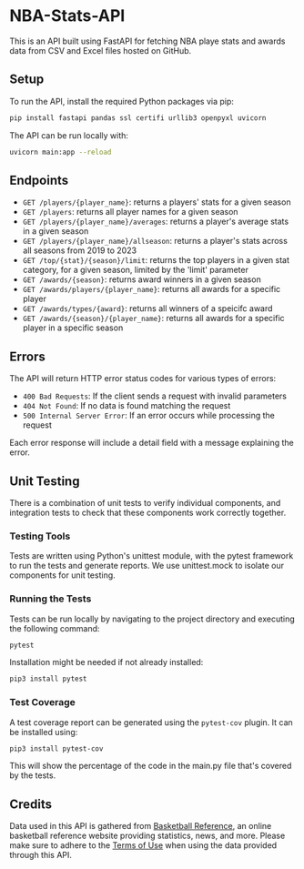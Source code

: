 # NBA-Stats-API

This is an API built using FastAPI for fetching NBA playe stats and awards data from CSV and Excel files hosted on GitHub.

## Setup
To run the API, install the required Python packages via pip:
```bash
pip install fastapi pandas ssl certifi urllib3 openpyxl uvicorn
```
The API can be run locally with:
```bash
uvicorn main:app --reload
```

## Endpoints
- `GET /players/{player_name}`: returns a players' stats for a given season
- `GET /players`: returns all player names for a given season
- `GET /players/{player_name}/averages`: returns a player's average stats in a given season
- `GET /players/{player_name}/allseason`: returns a player's stats across all seasons from 2019 to 2023
- `GET /top/{stat}/{season}/limit`: returns the top players in a given stat category, for a given season, limited by the 'limit' parameter
- `GET /awards/{season}`: returns award winners in a given season
- `GET /awards/players/{player_name}`: returns all awards for a specific player
- `GET /awards/types/{award}`: returns all winners of a speicifc award
- `GET /awards/{season}/{player_name}`: returns all awards for a specific player in a specific season

## Errors
The API will return HTTP error status codes for various types of errors:

- `400 Bad Requests`:  If the client sends a request with invalid parameters
- `404 Not Found`: If no data is found matching the request
- `500 Internal Server Error`: If an error occurs while processing the request

Each error response will include a detail field with a message explaining the error.
## Unit Testing
There is a combination of unit tests to verify individual components, and integration tests to check that these components work correctly together.
### Testing Tools
Tests are written using Python's unittest module, with the pytest framework to run the tests and generate reports. We use unittest.mock to isolate our components for unit testing.
### Running the Tests
Tests can be run locally by navigating to the project directory and executing the following command:

```bash
pytest
```

Installation might be needed if not already installed:

```bash
pip3 install pytest
```
### Test Coverage
A test coverage report can be generated using the `pytest-cov` plugin. It can be installed using:

```bash
pip3 install pytest-cov
```

This will show the percentage of the code in the main.py file that's covered by the tests.
## Credits
Data used in this API is gathered from [Basketball Reference](https://www.basketball-reference.com/), an online basketball reference website providing statistics, news, and more. Please make sure to adhere to the [Terms of Use](https://www.sports-reference.com/termsofuse.html) when using the data provided through this API.
